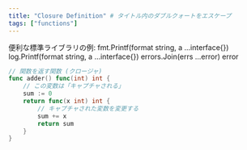 ```yaml
---
title: "Closure Definition" # タイトル内のダブルクォートをエスケープ
tags: ["functions"]
---
```


便利な標準ライブラリの例:
fmt.Printf(format string, a ...interface{})
log.Printf(format string, a ...interface{})
errors.Join(errs ...error) error

```go
// 関数を返す関数 (クロージャ)
func adder() func(int) int {
	// この変数は「キャプチャされる」
	sum := 0
	return func(x int) int {
		// キャプチャされた変数を変更する
		sum += x
		return sum
	}
}
```